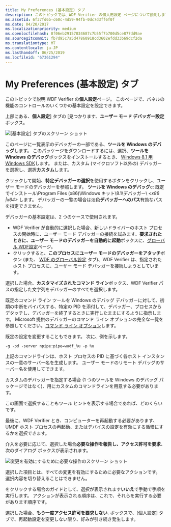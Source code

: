 ```yaml
---
title: My Preferences (基本設定) タブ
description: このトピックでは、WDF Verifier の個人用設定 ページについて説明します。 このページで、パネルの機能のコントロールのいくつかの基本設定を設定できます。
ms.assetid: 6f37fd6b-c60c-4d59-94fb-0dc7d3ff6f0f
ms.date: 04/20/2017
ms.localizationpriority: medium
ms.openlocfilehash: 8f06eb29157034687c7b55f7b700d5ce877dd9ae
ms.sourcegitcommit: fb7d95c7a5d47860918cd3602efdd33b69dcf2da
ms.translationtype: MT
ms.contentlocale: ja-JP
ms.lasthandoff: 06/25/2019
ms.locfileid: "67361294"
---
```

# <a name="my-preferences-tab"></a>My Preferences (基本設定) タブ


このトピックで説明 WDF Verifier の**個人設定**ページ。 このページで、パネルの機能のコントロールのいくつかの基本設定を設定できます。

上部にある、**個人設定**] タブの [見つかります、**ユーザー モード デバッガー設定**ボックス。

![[基本設定] タブのスクリーン ショット](images/wdfverifier-tab5.png)

このページに一覧表示のデバッガーの一部である、**ツールを Windows のデバッグ**します。 このパッケージをダウンロードするには、選択、**ツールを Windows のデバッグ**ボックスをインストールするとき、 [Windows 8.1 用 Windows SDK](https://go.microsoft.com/fwlink/p/?LinkId=733744)します。 または、カスタム (マイクロソフト以外の) デバッガーを選択し、選択**カスタム**します。

クリックして開始、**特定デバッガーの選択**を使用するボタンをクリックし、ユーザー モードのデバッガーを参照します。 **ツールを Windows のデバッグ**c: 既定でインストール\\Program Files (x86)\\Windows キット\\8.1\\デバッガー\\  *&lt;x86 |x64&gt;* します。 デバッガーの一覧の場合は淡色**デバッガーへのパス**有効なパスを指定できません。

デバッガーの基本設定は、2 つのケースで使用されます。

-   WDF Verifier が自動的に選択した場合、新しいドライバーのホスト プロセスの開始時に、ユーザー モード デバッガーの接続を試みます、**要求されたときに、ユーザー モードのデバッガーを自動的に起動**ボックスに、[グローバル WDF設定](global-wdf-settings-tab.md)ページ。
-   クリックすると、**このプロセスにユーザー モードのデバッガーをアタッチ**ボタン (また、 [WDF のグローバル設定](global-wdf-settings-tab.md) タブ)、WDF Verifier は、指定されたホスト プロセスに、ユーザー モード デバッガーを接続しようとしています。

選択した場合、**カスタマイズされたコマンド ライン**ボックス、WDF Verifier パスの指定した文字列をデバッガーのすべてを選択します。

既定のコマンド ライン ツールを Windows のデバッグ デバッガーに対して、初期の中断をバイパスする、特定の PID を添付して、デバッガー、プロセスからデタッチし、デバッガーを終了するときに実行したままにするように指示します。 Microsoft 提供のデバッガーのコマンド ライン オプションの完全な一覧を参照してください。[コマンド ライン オプション](https://docs.microsoft.com/windows-hardware/drivers/debugger/command-line-options)します。

既定の設定を変更することもできます。 次に、例を示します。

```
-g -pd -server npipe:pipe=wudf_%u -p %u
```

上記のコマンドラインは、ホスト プロセスの PID に基づく各ホスト インスタンスの一意のサーバー名を生成します。 ユーザー モードのリモート デバッグのサーバー名を使用してできます。

カスタムのデバッガーを指定する場合 (1 つのツールを Windows のデバッグ パッケージではなく)、用にカスタムのコマンドラインを用意する必要があります。

この画面で選択することもツール ヒントを表示する場合であれば、どのくらいです。

最後に、WDF Verifier とき、コンピューターを再起動する必要があります、UMDF ホスト プロセスの再起動、またはデバイスの設定を有効にする循環にするかを選択できます。

介入を必要に応じて、選択した場合**必要な操作を報告し、アクセス許可を要求**、次のダイアログ ボックスが表示されます。

![変更を有効にするために必要な操作のスクリーン ショット](images/wdfverifier-reboot-dialog.png)

選択した項目とは、すべての変更を有効にするために必要なアクションです。 選択内容を切り替えることはできません。

をクリックする場合のガイドとして、選択が表示されます**いいえ**で手動で手順を実行します。 アクションが表示される順序は、これで、それらを実行する必要があります順序です。

選択した場合、**もう一度アクセス許可を要求しない.** ボックスで、[個人設定] タブで、再起動設定を変更しない限り、好みが引き続き発生します。

 

 





